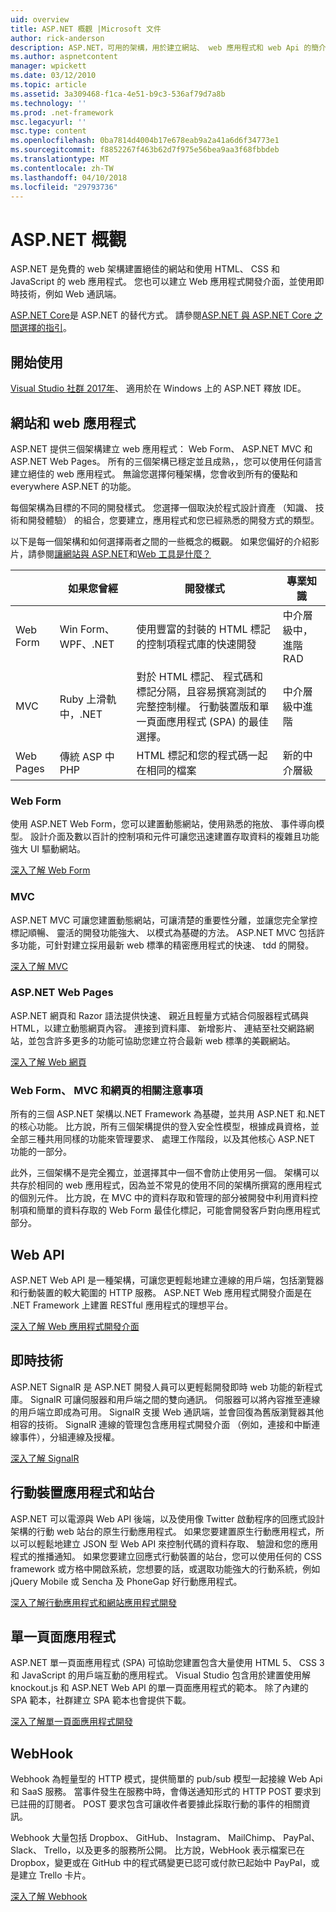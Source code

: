 ```yaml
---
uid: overview
title: ASP.NET 概觀 |Microsoft 文件
author: rick-anderson
description: ASP.NET，可用的架構，用於建立網站、 web 應用程式和 web Api 的簡介。
ms.author: aspnetcontent
manager: wpickett
ms.date: 03/12/2010
ms.topic: article
ms.assetid: 3a309468-f1ca-4e51-b9c3-536af79d7a8b
ms.technology: ''
ms.prod: .net-framework
msc.legacyurl: ''
msc.type: content
ms.openlocfilehash: 0ba7814d4004b17e678eab9a2a41a6d6f34773e1
ms.sourcegitcommit: f8852267f463b62d7f975e56bea9aa3f68fbbdeb
ms.translationtype: MT
ms.contentlocale: zh-TW
ms.lasthandoff: 04/10/2018
ms.locfileid: "29793736"
---
```

# <a name="aspnet-overview"></a>ASP.NET 概觀

ASP.NET 是免費的 web 架構建置絕佳的網站和使用 HTML、 CSS 和 JavaScript 的 web 應用程式。 您也可以建立 Web 應用程式開發介面，並使用即時技術，例如 Web 通訊端。

[ASP.NET Core](https://docs.microsoft.com/aspnet/core/)是 ASP.NET 的替代方式。  請參閱[ASP.NET 與 ASP.NET Core 之間選擇的指引](https://docs.microsoft.com/aspnet/core/choose-aspnet-framework)。

## <a name="get-started"></a>開始使用

[Visual Studio 社群 2017年](https://www.visualstudio.com/downloads/)、 適用於在 Windows 上的 ASP.NET 釋放 IDE。

## <a name="websites-and-web-applications"></a>網站和 web 應用程式

 ASP.NET 提供三個架構建立 web 應用程式： Web Form、 ASP.NET MVC 和 ASP.NET Web Pages。 所有的三個架構已穩定並且成熟，，您可以使用任何語言建立絕佳的 web 應用程式。 無論您選擇何種架構，您會收到所有的優點和 everywhere ASP.NET 的功能。

每個架構為目標的不同的開發樣式。 您選擇一個取決於程式設計資產 （知識、 技術和開發體驗） 的組合，您要建立，應用程式和您已經熟悉的開發方式的類型。

以下是每一個架構和如何選擇兩者之間的一些概念的概觀。 如果您偏好的介紹影片，請參閱[讓網站與 ASP.NET](https://channel9.msdn.com/Blogs/ASP-NET-Site-Videos/Making-Websites-with-ASPNET)和[Web 工具是什麼？](https://channel9.msdn.com/Blogs/ASP-NET-Site-Videos/what-is-web-tools)

|   | 如果您曾經 | 開發樣式 | 專業知識 | 
|-----------|----------------------|-----------------------------------------------------|----------------|
| Web Form | Win Form、 WPF、.NET | 使用豐富的封裝的 HTML 標記的控制項程式庫的快速開發 | 中介層級中，進階 RAD |
| MVC       | Ruby 上滑軌中，.NET  | 對於 HTML 標記、 程式碼和標記分隔，且容易撰寫測試的完整控制權。 行動裝置版和單一頁面應用程式 (SPA) 的最佳選擇。 | 中介層級中進階 |
| Web Pages  | 傳統 ASP 中 PHP     | HTML 標記和您的程式碼一起在相同的檔案 | 新的中介層級 |

### <a name="web-forms"></a>Web Form

使用 ASP.NET Web Form，您可以建置動態網站，使用熟悉的拖放、 事件導向模型。 設計介面及數以百計的控制項和元件可讓您迅速建置存取資料的複雜且功能強大 UI 驅動網站。 

[深入了解 Web Form](web-forms/index.md)

### <a name="mvc"></a>MVC

ASP.NET MVC 可讓您建置動態網站，可讓清楚的重要性分離，並讓您完全掌控標記順暢、 靈活的開發功能強大、 以模式為基礎的方法。 ASP.NET MVC 包括許多功能，可針對建立採用最新 web 標準的精密應用程式的快速、 tdd 的開發。 

[深入了解 MVC](mvc/index.md)

### <a name="aspnet-web-pages"></a>ASP.NET Web Pages

ASP.NET 網頁和 Razor 語法提供快速、 親近且輕量方式結合伺服器程式碼與 HTML，以建立動態網頁內容。 連接到資料庫、 新增影片、 連結至社交網路網站，並包含許多更多的功能可協助您建立符合最新 web 標準的美觀網站。

[深入了解 Web 網頁](web-pages/index.md)

### <a name="notes-about-web-forms-mvc-and-web-pages"></a>Web Form、 MVC 和網頁的相關注意事項

所有的三個 ASP.NET 架構以.NET Framework 為基礎，並共用 ASP.NET 和.NET 的核心功能。 比方說，所有三個架構提供的登入安全性模型，根據成員資格，並全部三種共用同樣的功能來管理要求、 處理工作階段，以及其他核心 ASP.NET 功能的一部分。

此外，三個架構不是完全獨立，並選擇其中一個不會防止使用另一個。 架構可以共存於相同的 web 應用程式，因為並不常見的使用不同的架構所撰寫的應用程式的個別元件。 比方說，在 MVC 中的資料存取和管理的部分被開發中利用資料控制項和簡單的資料存取的 Web Form 最佳化標記，可能會開發客戶對向應用程式部分。

## <a name="web-apis"></a>Web API

ASP.NET Web API 是一種架構，可讓您更輕鬆地建立連線的用戶端，包括瀏覽器和行動裝置的較大範圍的 HTTP 服務。 ASP.NET Web 應用程式開發介面是在 .NET Framework 上建置 RESTful 應用程式的理想平台。

[深入了解 Web 應用程式開發介面](web-api/index.md)

<!-- Put first under Web API TOC:  Watch video (9 minutes) https://channel9.msdn.com/Blogs/ASP-NET-Site-Videos/services-and-aspnet -->

## <a name="real-time-technologies"></a>即時技術

ASP.NET SignalR 是 ASP.NET 開發人員可以更輕鬆開發即時 web 功能的新程式庫。 SignalR 可讓伺服器和用戶端之間的雙向通訊。 伺服器可以將內容推至連線的用戶端立即成為可用。 SignalR 支援 Web 通訊端，並會回復為舊版瀏覽器其他相容的技術。 SignalR 連線的管理包含應用程式開發介面 （例如，連接和中斷連線事件），分組連線及授權。

[深入了解 SignalR](signalr/index.md)

<!-- Put first under SignalR TOC:  Watch video (6 minutes) https://channel9.msdn.com/Blogs/ASP-NET-Site-Videos/signalr-and-the-real-time-web -->

## <a name="mobile-apps-and-sites"></a>行動裝置應用程式和站台 

ASP.NET 可以電源與 Web API 後端，以及使用像 Twitter 啟動程序的回應式設計架構的行動 web 站台的原生行動應用程式。 如果您要建置原生行動應用程式，所以可以輕鬆地建立 JSON 型 Web API 來控制代碼的資料存取、 驗證和您的應用程式的推播通知。 如果您要建立回應式行動裝置的站台，您可以使用任何的 CSS framework 或方格中開啟系統，您想要的話，或選取功能強大的行動系統，例如 jQuery Mobile 或 Sencha 及 PhoneGap 好行動應用程式。

[深入了解行動應用程式和網站應用程式開發](mobile/index.md)

<!-- Put first under mobile TOC:  Watch video (11 minutes) https://channel9.msdn.com/Blogs/ASP-NET-Site-Videos/aspnet-and-mobile -->

## <a name="single-page-applications"></a>單一頁面應用程式 

ASP.NET 單一頁面應用程式 (SPA) 可協助您建置包含大量使用 HTML 5、 CSS 3 和 JavaScript 的用戶端互動的應用程式。 Visual Studio 包含用於建置使用解 knockout.js 和 ASP.NET Web API 的單一頁面應用程式的範本。 除了內建的 SPA 範本，社群建立 SPA 範本也會提供下載。

[深入了解單一頁面應用程式開發](single-page-application/index.md)

## <a name="webhooks"></a>WebHook

Webhook 為輕量型的 HTTP 模式，提供簡單的 pub/sub 模型一起接線 Web Api 和 SaaS 服務。 當事件發生在服務中時，會傳送通知形式的 HTTP POST 要求到已註冊的訂閱者。 POST 要求包含可讓收件者要據此採取行動的事件的相關資訊。

Webhook 大量包括 Dropbox、 GitHub、 Instagram、 MailChimp、 PayPal、 Slack、 Trello，以及更多的服務所公開。 比方說，WebHook 表示檔案已在 Dropbox，變更或在 GitHub 中的程式碼變更已認可或付款已起始中 PayPal，或是建立 Trello 卡片。

[深入了解 Webhook](webhooks/index.md)





<!--
Create Deployment TOC based on https://www.asp.net/aspnet/overview/deployment
Copy deployment content map to MVC, WebForms, Web Pages, Web API sections.
Copy Web Deployment in Enterprise from WebForms to MVC
Move under ASP.NET Best practices
    What not to do in ASP.NET, and what to do instead https://review.docs.microsoft.cus/aspnet/aspnet/overview/web-development-best-practices/what-not-to-do-in-aspnet-and-what-to-do-instead
    Async and await https://channel9.msdn.com/Blogs/ASP-NET-Site-Videos/async-and-await
    Building Real World Cloud Apps with Azure https://review.docs.microsoft.com/aspnet/aspnet/overview/developing-apps-with-windows-azure/building-real-world-cloud-apps-with-windows-azure/introduction
    Hands on Lab: Maintainable Azure Websites: Managing Change and Scale https://review.docs.microsoft.com/aspnet/aspnet/overview/developing-apps-with-windows-azure/maintainable-azure-websites-managing-change-and-scale

-->
